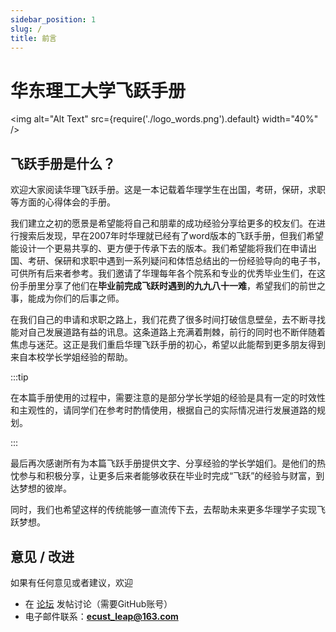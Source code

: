 ```yaml
---
sidebar_position: 1
slug: /
title: 前言
---
```


# 华东理工大学飞跃手册

<img alt="Alt Text" src={require('./logo_words.png').default} width="40%" />

## 飞跃手册是什么？

欢迎大家阅读华理飞跃手册。这是一本记载着华理学生在出国，考研，保研，求职等方面的心得体会的手册。

我们建立之初的愿景是希望能将自己和朋辈的成功经验分享给更多的校友们。在进行搜索后发现，早在2007年时华理就已经有了word版本的飞跃手册，但我们希望能设计一个更易共享的、更方便于传承下去的版本。我们希望能将我们在申请出国、考研、保研和求职中遇到一系列疑问和体悟总结出的一份经验导向的电子书，可供所有后来者参考。我们邀请了华理每年各个院系和专业的优秀毕业生们，在这份手册里分享了他们在**毕业前完成飞跃时遇到的九九八十一难**，希望我们的前世之事，能成为你们的后事之师。

在我们自己的申请和求职之路上，我们花费了很多时间打破信息壁垒，去不断寻找能对自己发展道路有益的讯息。这条道路上充满着荆棘，前行的同时也不断伴随着焦虑与迷茫。这正是我们重启华理飞跃手册的初心，希望以此能帮到更多朋友得到来自本校学长学姐经验的帮助。

:::tip

在本篇手册使用的过程中，需要注意的是部分学长学姐的经验是具有一定的时效性和主观性的，请同学们在参考时酌情使用，根据自己的实际情况进行发展道路的规划。

:::

最后再次感谢所有为本篇飞跃手册提供文字、分享经验的学长学姐们。是他们的热忱参与和积极分享，让更多后来者能够收获在毕业时完成“飞跃”的经验与财富，到达梦想的彼岸。

同时，我们也希望这样的传统能够一直流传下去，去帮助未来更多华理学子实现飞跃梦想。

## 意见 / 改进

如果有任何意见或者建议，欢迎

- 在 [论坛](https://github.com/ECUST-Leap/ecust-leap.github.io/discussions) 发帖讨论（需要GitHub账号）
- 电子邮件联系：**ecust_leap@163.com**
